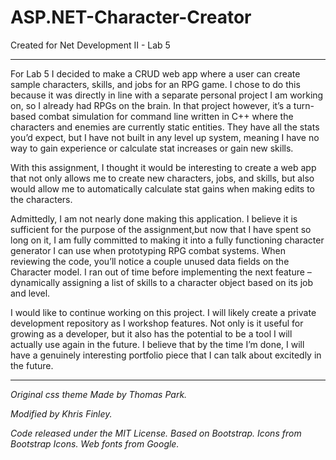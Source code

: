 # ASP.NET-Character-Creator
Created for Net Development II - Lab 5 
<hr/>

For Lab 5 I decided to make a CRUD web app where a user can create sample characters, skills, and jobs for an RPG game. 
I chose to do this because it was directly in line with a separate personal project I am working on, so I already had RPGs on the brain. 
In that project however, it’s a turn-based combat simulation for command line written in C++ where the characters and enemies are currently static entities.
They have all the stats you’d expect, but I have not built in any level up system, meaning I have no way to gain experience or calculate stat increases or 
gain new skills.

With this assignment, I thought it would be interesting to create a web app that not only allows me to create new characters, jobs, and skills, but also 
would allow me to automatically calculate stat gains when making edits to the characters. 

Admittedly, I am not nearly done making this application. I believe it is sufficient for the purpose of the assignment,but now that I have spent so long
on it, I am fully committed to making it into a fully functioning character generator I can use when prototyping RPG combat systems. When reviewing the code, 
you’ll notice a couple unused data fields on the Character model. I ran out of time before implementing the next feature – dynamically assigning a list of 
skills to a character object based on its job and level. 


I would like to continue working on this project. I will likely create a private development repository as I workshop features. 
Not only is it useful for growing as a developer, but it also has the potential to be a tool I will actually use again in the future. 
I believe that by the time I’m done, I will have a genuinely interesting portfolio piece that I can talk about excitedly in the future.



<hr/>

<em>
Original css theme Made by Thomas Park.
 
Modified by Khris Finley.
 
Code released under the MIT License.
Based on Bootstrap. Icons from Bootstrap Icons. Web fonts from Google.
 </em>

